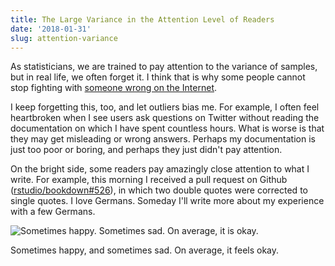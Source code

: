 ```yaml
---
title: The Large Variance in the Attention Level of Readers
date: '2018-01-31'
slug: attention-variance
---
```


As statisticians, we are trained to pay attention to the variance of samples, but in real life, we often forget it. I think that is why some people cannot stop fighting with [someone wrong on the Internet](https://xkcd.com/386/).

I keep forgetting this, too, and let outliers bias me. For example, I often feel heartbroken when I see users ask questions on Twitter without reading the documentation on which I have spent countless hours. What is worse is that they may get misleading or wrong answers. Perhaps my documentation is just too poor or boring, and perhaps they just didn't pay attention.

On the bright side, some readers pay amazingly close attention to what I write. For example, this morning I received a pull request on Github ([rstudio/bookdown#526](https://github.com/rstudio/bookdown/pull/526/files)), in which two double quotes were corrected to single quotes. I love Germans. Someday I'll write more about my experience with a few Germans.

![Sometimes happy. Sometimes sad. On average, it is okay.](https://slides.yihui.name/gif/baby-wat.gif)

Sometimes happy, and sometimes sad. On average, it feels okay.

